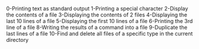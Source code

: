 0-Printing text as standard output
1-Printing a special character
2-Display the contents of a file
3-Displaying the contents of 2 files
4-Displaying the last 10 lines of a file
5-Displaying the first 10 lines of a file
6-Printing the 3rd line of a file
8-Writing the results of a command into a file
9-Duplicate the last lines of a file
10-Find and delete all files of a specific type in the current directory
